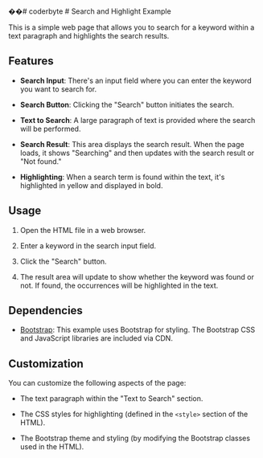 ��#   c o d e r b y t e 
 
 # Search and Highlight Example

This is a simple web page that allows you to search for a keyword within a text paragraph and highlights the search results.

## Features

- **Search Input**: There's an input field where you can enter the keyword you want to search for.

- **Search Button**: Clicking the "Search" button initiates the search.

- **Text to Search**: A large paragraph of text is provided where the search will be performed.

- **Search Result**: This area displays the search result. When the page loads, it shows "Searching" and then updates with the search result or "Not found."

- **Highlighting**: When a search term is found within the text, it's highlighted in yellow and displayed in bold.

## Usage

1. Open the HTML file in a web browser.

2. Enter a keyword in the search input field.

3. Click the "Search" button.

4. The result area will update to show whether the keyword was found or not. If found, the occurrences will be highlighted in the text.

## Dependencies

- [Bootstrap](https://getbootstrap.com/): This example uses Bootstrap for styling. The Bootstrap CSS and JavaScript libraries are included via CDN.

## Customization

You can customize the following aspects of the page:

- The text paragraph within the "Text to Search" section.

- The CSS styles for highlighting (defined in the `<style>` section of the HTML).

- The Bootstrap theme and styling (by modifying the Bootstrap classes used in the HTML).

